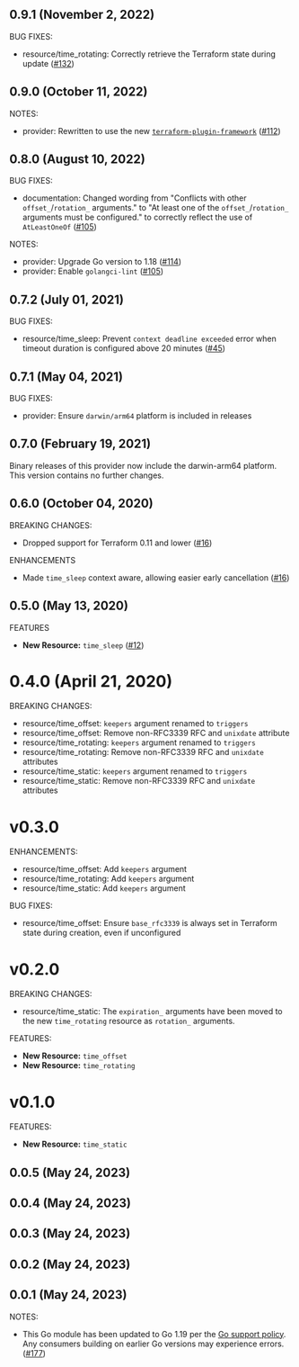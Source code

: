 ## 0.9.1 (November 2, 2022)

BUG FIXES:

* resource/time_rotating: Correctly retrieve the Terraform state during update ([#132](https://github.com/hashicorp/terraform-provider-time/pull/132))

## 0.9.0 (October 11, 2022)

NOTES:

* provider: Rewritten to use the new [`terraform-plugin-framework`](https://www.terraform.io/plugin/framework) ([#112](https://github.com/hashicorp/terraform-provider-time/pull/112))

## 0.8.0 (August 10, 2022)

BUG FIXES:

* documentation: Changed wording from "Conflicts with other `offset_`/`rotation_` arguments." to "At least one of the `offset_`/`rotation_` arguments must be configured." to correctly reflect the use of `AtLeastOneOf` ([#105](https://github.com/hashicorp/terraform-provider-time/pull/105)) 

NOTES:

* provider: Upgrade Go version to 1.18 ([#114](https://github.com/hashicorp/terraform-provider-time/pull/114))
* provider: Enable `golangci-lint` ([#105](https://github.com/hashicorp/terraform-provider-time/pull/105))

## 0.7.2 (July 01, 2021)

BUG FIXES:

* resource/time_sleep: Prevent `context deadline exceeded` error when timeout duration is configured above 20 minutes ([#45](https://github.com/hashicorp/terraform-provider-time/issues/45))

## 0.7.1 (May 04, 2021)

BUG FIXES:

* provider: Ensure `darwin/arm64` platform is included in releases

## 0.7.0 (February 19, 2021)

Binary releases of this provider now include the darwin-arm64 platform. This version contains no further changes.

## 0.6.0 (October 04, 2020)

BREAKING CHANGES:

* Dropped support for Terraform 0.11 and lower ([#16](https://github.com/hashicorp/terraform-provider-time/issues/16))

ENHANCEMENTS

* Made `time_sleep` context aware, allowing easier early cancellation ([#16](https://github.com/hashicorp/terraform-provider-time/issues/16))

## 0.5.0 (May 13, 2020)

FEATURES

* **New Resource:** `time_sleep` ([#12](https://github.com/hashicorp/terraform-provider-time/issues/12))

# 0.4.0 (April 21, 2020)

BREAKING CHANGES:

* resource/time_offset: `keepers` argument renamed to `triggers`
* resource/time_offset: Remove non-RFC3339 RFC and `unixdate` attribute
* resource/time_rotating: `keepers` argument renamed to `triggers`
* resource/time_rotating: Remove non-RFC3339 RFC and `unixdate` attributes
* resource/time_static: `keepers` argument renamed to `triggers`
* resource/time_static: Remove non-RFC3339 RFC and `unixdate` attributes

# v0.3.0

ENHANCEMENTS:

* resource/time_offset: Add `keepers` argument
* resource/time_rotating: Add `keepers` argument
* resource/time_static: Add `keepers` argument

BUG FIXES:

* resource/time_offset: Ensure `base_rfc3339` is always set in Terraform state during creation, even if unconfigured

# v0.2.0

BREAKING CHANGES:

* resource/time_static: The `expiration_` arguments have been moved to the new `time_rotating` resource as `rotation_` arguments.

FEATURES:

* **New Resource:** `time_offset`
* **New Resource:** `time_rotating`

# v0.1.0

FEATURES:

* **New Resource:** `time_static`
## 0.0.5 (May 24, 2023)

## 0.0.4 (May 24, 2023)

## 0.0.3 (May 24, 2023)

## 0.0.2 (May 24, 2023)

## 0.0.1 (May 24, 2023)

NOTES:

* This Go module has been updated to Go 1.19 per the [Go support policy](https://golang.org/doc/devel/release.html#policy). Any consumers building on earlier Go versions may experience errors. ([#177](https://github.com/hashicorp/terraform-provider-time/issues/177))

